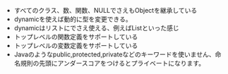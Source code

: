 * すべてのクラス、数、関数、NULLでさえもObjectを継承している
* dynamicを使えば動的に型を変更できる。
* dynamicはリストにでさえ使える、例えばList<dynamic>といった感じ
* トップレベルの関数定義をサポートしている
* トップレベルの変数定義をサポートしている
* Javaのようなpublic,protected,privateなどのキーワードを使いません、命名規則の先頭にアンダースコアをつけるとプライベートになります。